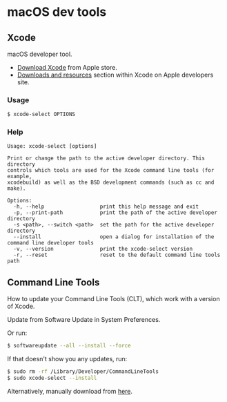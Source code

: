 # macOS dev tools


## Xcode

macOS developer tool.

- [Download Xcode](https://apps.apple.com/us/app/xcode/id497799835?mt=12) from Apple store.
- [Downloads and resources](https://developer.apple.com/xcode/resources/) section within Xcode on Apple developers site.

### Usage

```sh
$ xcode-select OPTIONS
```

### Help

```
Usage: xcode-select [options]

Print or change the path to the active developer directory. This directory
controls which tools are used for the Xcode command line tools (for example,
xcodebuild) as well as the BSD development commands (such as cc and make).

Options:
  -h, --help                  print this help message and exit
  -p, --print-path            print the path of the active developer directory
  -s <path>, --switch <path>  set the path for the active developer directory
  --install                   open a dialog for installation of the command line developer tools
  -v, --version               print the xcode-select version
  -r, --reset                 reset to the default command line tools path
```


## Command Line Tools

How to update your Command Line Tools (CLT), which work with a version of Xcode.

Update from Software Update in System Preferences.

Or run:

```sh
$ softwareupdate --all --install --force
```

If that doesn't show you any updates, run:

```sh
$ sudo rm -rf /Library/Developer/CommandLineTools
$ sudo xcode-select --install
```

Alternatively, manually download from [here](https://developer.apple.com/download/more/).
  
